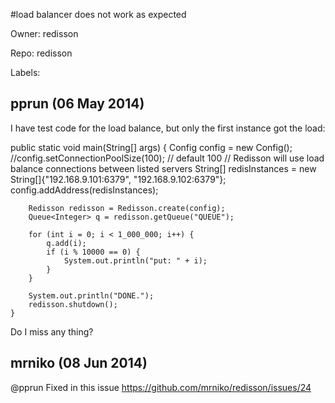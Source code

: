 #load balancer does not work as expected

Owner: redisson

Repo: redisson

Labels: 

## pprun (06 May 2014)

I have test code for the load balance, but only the first instance got the load:

public static void main(String[] args) {
        Config config = new Config();
        //config.setConnectionPoolSize(100); // default 100
        // Redisson will use load balance connections between listed servers
        String[] redisInstances = new String[]{"192.168.9.101:6379", "192.168.9.102:6379"};
        config.addAddress(redisInstances);

```
    Redisson redisson = Redisson.create(config);
    Queue<Integer> q = redisson.getQueue("QUEUE");

    for (int i = 0; i < 1_000_000; i++) {
        q.add(i);
        if (i % 10000 == 0) {
            System.out.println("put: " + i);
        }
    }

    System.out.println("DONE.");
    redisson.shutdown();
}
```

Do I miss any thing?


## mrniko (08 Jun 2014)

@pprun  Fixed in this issue https://github.com/mrniko/redisson/issues/24


